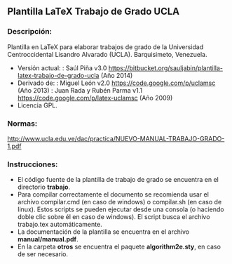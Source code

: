 ## Plantilla LaTeX Trabajo de Grado UCLA

### Descripción:
Plantilla en LaTeX para elaborar trabajos de grado de la 
Universidad Centroccidental Lisandro Alvarado (UCLA). Barquisimeto, Venezuela.

* Versión actual: 
: Saúl Piña v3.0 https://bitbucket.org/sauljabin/plantilla-latex-trabajo-de-grado-ucla (Año 2014) 
* Derivado de:
: Miguel León v2.0 https://code.google.com/p/uclamsc (Año 2013)
: Juan Rada y Rubén Parma v1.1 https://code.google.com/p/latex-uclamsc (Año 2009) 
* Licencia GPL.

### Normas:
http://www.ucla.edu.ve/dac/practica/NUEVO-MANUAL-TRABAJO-GRADO-1.pdf

### Instrucciones:
* El código fuente de la plantilla de trabajo de grado se encuentra en el directorio **trabajo**.
* Para compilar correctamente el documento se recomienda usar el archivo compilar.cmd (en caso de windows) o compilar.sh (en caso de linux). Estos scripts se pueden ejecutar desde una consola (o haciendo doble clic sobre él en caso de windows). El script busca el archivo trabajo.tex automáticamente.
* La documentación de la plantilla se encuentra en el archivo **manual/manual.pdf**.
* En la carpeta **otros** se encuentra el paquete **algorithm2e.sty**, en caso de ser necesario.